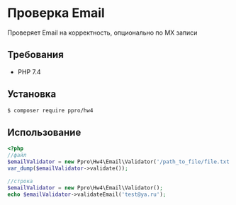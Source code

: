 # Проверка Email
Проверяет Email на корректность, опционально по MX записи
## Требования
 - PHP 7.4
## Установка
 ```bash
 $ composer require ppro/hw4
 ```

## Использование
```php
<?php
//файл
$emailValidator = new Ppro\Hw4\Email\Validator('/path_to_file/file.txt');
var_dump($emailValidator->validate());

//строка
$emailValidator = new Ppro\Hw4\Email\Validator();
echo $emailValidator->validateEmail('test@ya.ru');
```
 